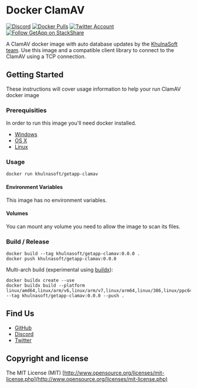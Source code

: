 # Docker ClamAV

[![Discord](https://img.shields.io/discord/564160730845151244?label=discord&style=flat-square)](https://khulnasoft.com/discord)
[![Docker Pulls](https://img.shields.io/docker/pulls/khulnasoft/getapp-clamav?color=f02e65&style=flat-square)](https://hub.docker.com/r/khulnasoft/getapp-clamav)
[![Twitter Account](https://img.shields.io/twitter/follow/khulnasoft?color=00acee&label=twitter&style=flat-square)](https://twitter.com/khulnasoft)
[![Follow GetApp on StackShare](https://img.shields.io/badge/follow%20on-stackshare-blue?style=flat-square)](https://stackshare.io/getapp)

A ClamAV docker image with auto database updates by the [KhulnaSoft team](https://github.com/khulnasoft). Use this image and a compatible client library to connect to the ClamAV using a TCP connection.

## Getting Started

These instructions will cover usage information to help your run ClamAV docker image 

### Prerequisities

In order to run this image you'll need docker installed.

* [Windows](https://docs.docker.com/windows/started)
* [OS X](https://docs.docker.com/mac/started/)
* [Linux](https://docs.docker.com/linux/started/)

### Usage

```shell
docker run khulnasoft/getapp-clamav
```

#### Environment Variables

This image has no environment variables. 

#### Volumes

You can mount any volume you need to allow the image to scan its files. 

### Build / Release

```
docker build --tag khulnasoft/getapp-clamav:0.0.0 .
docker push khulnasoft/getapp-clamav:0.0.0
```

Multi-arch build (experimental using [buildx](https://github.com/docker/buildx)):

```
docker buildx create --use
docker buildx build --platform linux/amd64,linux/arm/v6,linux/arm/v7,linux/arm64,linux/386,linux/ppc64le --tag khulnasoft/getapp-clamav:0.0.0 --push .
```

## Find Us

* [GitHub](https://github.com/khulnasoft)
* [Discord](https://khulnasoft.com/discord)
* [Twitter](https://twitter.com/khulnasoft)

## Copyright and license

The MIT License (MIT) [http://www.opensource.org/licenses/mit-license.php](http://www.opensource.org/licenses/mit-license.php)